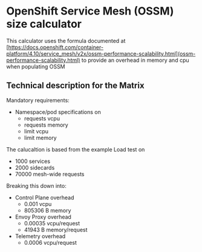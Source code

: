 <style>
td, th {
   border: 1px solid black;
   padding: 2px;
}
table {
   width: 45%;
   border-collapse: collapse;
}
</style>


# OpenShift Service Mesh (OSSM) size calculator

This calculator uses the formula documented at [https://docs.openshift.com/container-platform/4.10/service_mesh/v2x/ossm-performance-scalability.html](ossm-performance-scalability.html) to provide an overhead in memory and cpu when populating OSSM

## Technical description for the Matrix

Mandatory requirements:

- Namespace/pod specifications on 
    - requests vcpu
    - requests memory
    - limit vcpu 
    - limit memory

The calucaltion is based from the example Load test on 
- 1000 services
- 2000 sidecards
- 70000 mesh-wide requests

Breaking this down into:

- Control Plane overhead
    - 0.001 vcpu
    - 805306 B memory
- Envoy Proxy overhead
    - 0.00035 vcpu/request
    - 41943 B memory/request
- Telemetry overhead
    - 0.0006 vcpu/request


